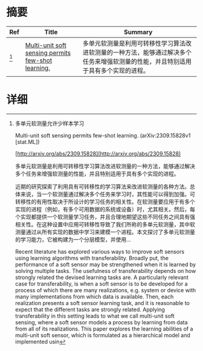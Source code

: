 # 摘要

| Ref | Title | Summary |
| --- | --- | --- |
| [^1] | [Multi-unit soft sensing permits few-shot learning.](http://arxiv.org/abs/2309.15828) | 多单元软测量是利用可转移性学习算法改进软测量的一种方法，能够通过解决多个任务来增强软测量的性能，并且特别适用于具有多个实现的进程。 |

# 详细

[^1]: 多单元软测量允许少样本学习

    Multi-unit soft sensing permits few-shot learning. (arXiv:2309.15828v1 [stat.ML])

    [http://arxiv.org/abs/2309.15828](http://arxiv.org/abs/2309.15828)

    多单元软测量是利用可转移性学习算法改进软测量的一种方法，能够通过解决多个任务来增强软测量的性能，并且特别适用于具有多个实现的进程。

    

    近期的研究探索了利用具有可转移性的学习算法来改进软测量的各种方法。总体来说，当一个软测量通过解决多个任务来学习时，其性能可以得到加强。可转移性的有用性取决于所设计的学习任务的相关性。在软测量要应用于有多个实现的进程（例如，有多个可用数据的系统或设备）时，尤其相关。然后，每个实现都提供一个软测量学习任务，并且合理地期望这些不同任务之间具有强相关性。在这种设置中应用可转移性导致了我们所称的多单元软测量，其中软测量通过从所有实现的数据中学习来建模一个进程。本文探讨了多单元软测量的学习能力，它被构建为一个分层模型，并使用...

    Recent literature has explored various ways to improve soft sensors using learning algorithms with transferability. Broadly put, the performance of a soft sensor may be strengthened when it is learned by solving multiple tasks. The usefulness of transferability depends on how strongly related the devised learning tasks are. A particularly relevant case for transferability, is when a soft sensor is to be developed for a process of which there are many realizations, e.g. system or device with many implementations from which data is available. Then, each realization presents a soft sensor learning task, and it is reasonable to expect that the different tasks are strongly related. Applying transferability in this setting leads to what we call multi-unit soft sensing, where a soft sensor models a process by learning from data from all of its realizations.  This paper explores the learning abilities of a multi-unit soft sensor, which is formulated as a hierarchical model and implemented usin
    

